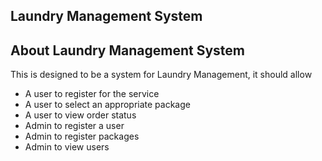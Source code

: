 ## Laundry Management System 


## About Laundry Management System

This is designed to be a system for Laundry Management, it should allow
- A user to register for the service
- A user to select an appropriate package
- A user to view order status
- Admin to register a user
- Admin to register packages
- Admin to view users


